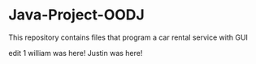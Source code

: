 # Java-Project-OODJ
This repository contains files that program a car rental service with GUI

edit 1
william was here!
Justin was here!
